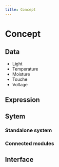 ```yaml
---
title: Concept
---
```


# Concept



## Data

- Light
- Temperature
- Moisture
- Touche
- Voltage

## Expression


## Sytem

### Standalone system

### Connected modules

## Interface

